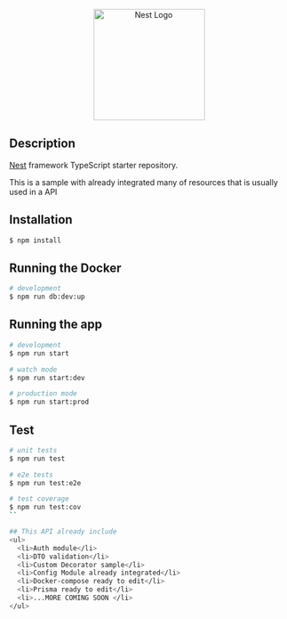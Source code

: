 <p align="center">
  <a href="http://nestjs.com/" target="blank"><img src="https://nestjs.com/img/logo-small.svg" width="200" alt="Nest Logo" /></a>
</p>

[circleci-image]: https://img.shields.io/circleci/build/github/nestjs/nest/master?token=abc123def456
[circleci-url]: https://circleci.com/gh/nestjs/nest


## Description

[Nest](https://github.com/nestjs/nest) framework TypeScript starter repository.

This is a sample with already integrated many of resources that is usually used in a API

## Installation

```bash
$ npm install
```

## Running the Docker

```bash
# development
$ npm run db:dev:up
```

## Running the app

```bash
# development
$ npm run start

# watch mode
$ npm run start:dev

# production mode
$ npm run start:prod
```

## Test

```bash
# unit tests
$ npm run test

# e2e tests
$ npm run test:e2e

# test coverage
$ npm run test:cov
``

## This API already include
<ul>
  <li>Auth module</li>
  <li>DTO validation</li>
  <li>Custom Decorator sample</li>
  <li>Config Module already integrated</li>
  <li>Docker-compose ready to edit</li>
  <li>Prisma ready to edit</li>
  <li>...MORE COMING SOON </li>
</ul>
